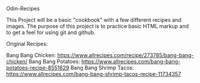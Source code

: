 Odin-Recipes

This Project will be a basic "cookbook" with a few different recipes and images. The purpose of this project is to practice basic HTML markup and to get a feel for using git and github.

Original Recipes:

Bang Bang Chicken: https://www.allrecipes.com/recipe/273785/bang-bang-chicken/
Bang Bang Potatoes: https://www.allrecipes.com/bang-bang-potatoes-recipe-8551629
Bang Bang Shrimp Tacos: https://www.allrecipes.com/bang-bang-shrimp-tacos-recipe-11734357

